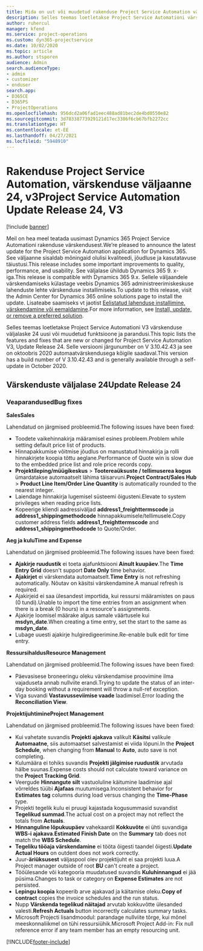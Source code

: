```yaml
---
title: Mida on uut või muudetud rakenduse Project Service Automation värskenduse väljaandes 24, V3
description: Selles teemas loetletakse Project Service Automationi värskenduse väljalaske 24, V3 saadaolevaid funktsioone ja parandusi.
author: ruhercul
manager: kfend
ms.service: project-operations
ms.custom: dyn365-projectservice
ms.date: 10/02/2020
ms.topic: article
ms.author: stsporen
audience: Admin
search.audienceType:
- admin
- customizer
- enduser
search.app:
- D365CE
- D365PS
- ProjectOperations
ms.openlocfilehash: 956dcd2a06fad1eec488ad81bec2de4bd0550e82
ms.sourcegitcommit: 3d78338773929121d17ec3386f6cb67bfb2272cc
ms.translationtype: HT
ms.contentlocale: et-EE
ms.lasthandoff: 04/27/2021
ms.locfileid: "5948910"
---
```

# <a name="project-service-automation-update-release-24-v3"></a><span data-ttu-id="81e5c-103">Rakenduse Project Service Automation, värskenduse väljaanne 24, v3</span><span class="sxs-lookup"><span data-stu-id="81e5c-103">Project Service Automation Update Release 24, V3</span></span>

[!include [banner](../includes/psa-now-project-operations.md)]

<span data-ttu-id="81e5c-104">Meil on hea meel teatada uusimast Dynamics 365 Project Service Automationi rakenduse värskendusest.</span><span class="sxs-lookup"><span data-stu-id="81e5c-104">We’re pleased to announce the latest update for the Project Service Automation application for Dynamics 365.</span></span> <span data-ttu-id="81e5c-105">See väljaanne sisaldab mõningaid olulisi kvaliteedi, jõudluse ja kasutatavuse täiustusi.</span><span class="sxs-lookup"><span data-stu-id="81e5c-105">This release includes some important improvements to quality, performance, and usability.</span></span> <span data-ttu-id="81e5c-106">See väljalase ühildub Dynamics 365 9. x-iga.</span><span class="sxs-lookup"><span data-stu-id="81e5c-106">This release is compatible with Dynamics 365 9.x.</span></span> <span data-ttu-id="81e5c-107">Sellele väljaandele värskendamiseks külastage veebis Dynamics 365 administreerimiskeskuse lahenduste lehte värskenduse installimiseks.</span><span class="sxs-lookup"><span data-stu-id="81e5c-107">To update to this release, visit the Admin Center for Dynamics 365 online solutions page to install the update.</span></span> <span data-ttu-id="81e5c-108">Lisateabe saamiseks vt jaotist [Eelistatud lahenduse installimine, värskendamine või eemaldamine](/power-platform/admin/install-remove-preferred-solution).</span><span class="sxs-lookup"><span data-stu-id="81e5c-108">For more information, see [Install, update, or remove a preferred solution](/power-platform/admin/install-remove-preferred-solution).</span></span>

<span data-ttu-id="81e5c-109">Selles teemas loetletakse Project Service Automationi V3 värskenduse väljalaske 24 uusi või muudetud funktsioone ja parandusi.</span><span class="sxs-lookup"><span data-stu-id="81e5c-109">This topic lists the features and fixes that are new or changed for Project Service Automation V3, Update Release 24.</span></span> <span data-ttu-id="81e5c-110">Selle versiooni järgunumber on V 3.10.42.43 ja see on oktoobris 2020 automaatvärskendusega kõigile saadaval.</span><span class="sxs-lookup"><span data-stu-id="81e5c-110">This version has a build number of V 3.10.42.43 and is generally available through a self-update in October 2020.</span></span>

## <a name="update-release-24"></a><span data-ttu-id="81e5c-111">Värskenduste väljalase 24</span><span class="sxs-lookup"><span data-stu-id="81e5c-111">Update Release 24</span></span>

### <a name="bug-fixes"></a><span data-ttu-id="81e5c-112">Veaparandused</span><span class="sxs-lookup"><span data-stu-id="81e5c-112">Bug fixes</span></span>

<span data-ttu-id="81e5c-113">**Sales**</span><span class="sxs-lookup"><span data-stu-id="81e5c-113">**Sales**</span></span>

<span data-ttu-id="81e5c-114">Lahendatud on järgmised probleemid.</span><span class="sxs-lookup"><span data-stu-id="81e5c-114">The following issues have been fixed:</span></span>

- <span data-ttu-id="81e5c-115">Toodete vaikehinnakirja määramisel esines probleem.</span><span class="sxs-lookup"><span data-stu-id="81e5c-115">Problem while setting default price list of products.</span></span>
- <span data-ttu-id="81e5c-116">Hinnapakkumise võitmise jõudlus on manustatud hinnakirja ja rolli hinnakirjete koopia tõttu aeglane.</span><span class="sxs-lookup"><span data-stu-id="81e5c-116">Performance of Quote win is slow due to the embedded price list and role price records copy.</span></span>
- <span data-ttu-id="81e5c-117">**Projektileping/müügikeskus** > **Tootereaüksuste / tellimuserea kogus** ümardatakse automaatselt lähima täisarvuni.</span><span class="sxs-lookup"><span data-stu-id="81e5c-117">**Project Contract/Sales Hub** > **Product Line Item/Order Line Quantity** is automatically rounded to the nearest integer.</span></span>
- <span data-ttu-id="81e5c-118">Laiendage hinnakirja lugemisel süsteemi õigusteni.</span><span class="sxs-lookup"><span data-stu-id="81e5c-118">Elevate to system privileges when reading price lists.</span></span>
- <span data-ttu-id="81e5c-119">Kopeerige kliendi aadressiväljad **address1_freighttermscode** ja **address1_shippingmethodcode** hinnapakkumisele/tellimusele.</span><span class="sxs-lookup"><span data-stu-id="81e5c-119">Copy customer address fields **address1_freighttermscode** and **address1_shippingmethodcode** to Quote/Order.</span></span> 


<span data-ttu-id="81e5c-120">**Aeg ja kulu**</span><span class="sxs-lookup"><span data-stu-id="81e5c-120">**Time and Expense**</span></span>

<span data-ttu-id="81e5c-121">Lahendatud on järgmised probleemid.</span><span class="sxs-lookup"><span data-stu-id="81e5c-121">The following issues have been fixed:</span></span>

- <span data-ttu-id="81e5c-122">**Ajakirje ruudustik** ei toeta ajafunktsiooni **Ainult kuupäev**.</span><span class="sxs-lookup"><span data-stu-id="81e5c-122">The **Time Entry Grid** doesn't support **Date Only** time behavior.</span></span>
- <span data-ttu-id="81e5c-123">**Ajakirjet** ei värskendata automaatselt.</span><span class="sxs-lookup"><span data-stu-id="81e5c-123">**Time Entry** is not refreshing automatically.</span></span> <span data-ttu-id="81e5c-124">Nõutav on käsitsi värskendamine.</span><span class="sxs-lookup"><span data-stu-id="81e5c-124">A manual refresh is required.</span></span>
- <span data-ttu-id="81e5c-125">Ajakirjeid ei saa ülesandest importida, kui ressursi määramistes on paus (0 tundi).</span><span class="sxs-lookup"><span data-stu-id="81e5c-125">Unable to import the time entries from an assignment when there is a break (0 hours) in a resource's assignments.</span></span>
- <span data-ttu-id="81e5c-126">Ajakirje loomisel määrake algus samale väärtusele kui **msdyn_date**.</span><span class="sxs-lookup"><span data-stu-id="81e5c-126">When creating a time entry, set the start to the same as **msdyn_date**.</span></span>
- <span data-ttu-id="81e5c-127">Lubage uuesti ajakirje hulgiredigeerimine.</span><span class="sxs-lookup"><span data-stu-id="81e5c-127">Re-enable bulk edit for time entry.</span></span>

<span data-ttu-id="81e5c-128">**Ressursihaldus**</span><span class="sxs-lookup"><span data-stu-id="81e5c-128">**Resource Management**</span></span>

<span data-ttu-id="81e5c-129">Lahendatud on järgmised probleemid.</span><span class="sxs-lookup"><span data-stu-id="81e5c-129">The following issues have been fixed:</span></span>

- <span data-ttu-id="81e5c-130">Päevasisese broneeringu oleku värskendamise proovimine ilma vajaduseta annab nullviite erandi.</span><span class="sxs-lookup"><span data-stu-id="81e5c-130">Trying to update the status of an inter-day booking without a requirement will throw a null-ref exception.</span></span>
- <span data-ttu-id="81e5c-131">Viga suvandi **Vastavusseviimise vaade** laadimisel.</span><span class="sxs-lookup"><span data-stu-id="81e5c-131">Error loading the **Reconciliation View**.</span></span>


<span data-ttu-id="81e5c-132">**Projektijuhtimine**</span><span class="sxs-lookup"><span data-stu-id="81e5c-132">**Project Management**</span></span>

<span data-ttu-id="81e5c-133">Lahendatud on järgmised probleemid.</span><span class="sxs-lookup"><span data-stu-id="81e5c-133">The following issues have been fixed:</span></span>

- <span data-ttu-id="81e5c-134">Kui vahetate suvandis **Projekti ajakava** valikult **Käsitsi** valikule **Automaatne**, siis automaatset salvestamist ei viida lõpuni.</span><span class="sxs-lookup"><span data-stu-id="81e5c-134">In the **Project Schedule**, when changing from **Manual** to **Auto**, auto save is not completing.</span></span>
- <span data-ttu-id="81e5c-135">Kulumäära ei tohiks suvandis **Projekti jälgimise ruudustik** arvutada hälbe suunas.</span><span class="sxs-lookup"><span data-stu-id="81e5c-135">Expense costs should not calculate toward variance on the **Project Tracking Grid**.</span></span>
- <span data-ttu-id="81e5c-136">Veergude **Hinnangute silt** vastuoluline käitumine laadimise ajal võrreldes tüübi **Ajafaas** muutumisega.</span><span class="sxs-lookup"><span data-stu-id="81e5c-136">Inconsistent behavior for **Estimates tag** columns during load versus changing the **Time-Phase** type.</span></span>
- <span data-ttu-id="81e5c-137">Projekti tegelik kulu ei pruugi kajastada kogusummasid suvandist **Tegelikud summad**.</span><span class="sxs-lookup"><span data-stu-id="81e5c-137">The actual cost on a project may not reflect the totals from **Actuals**.</span></span>
- <span data-ttu-id="81e5c-138">**Hinnanguline lõpukuupäev** vahekaardil **Kokkuvõte** ei ühti suvandiga **WBS-i ajakava**.</span><span class="sxs-lookup"><span data-stu-id="81e5c-138">**Estimated Finish Date** on the **Summary** tab does not match the **WBS Schedule**.</span></span>
- <span data-ttu-id="81e5c-139">**Tegeliku tööaja värskendamine** ei tööta õigesti taandel õigesti.</span><span class="sxs-lookup"><span data-stu-id="81e5c-139">**Update Actual Hours** on outdent does not work correctly.</span></span>
- <span data-ttu-id="81e5c-140">Juur-**äriüksusest** väljaspool olev projektijuht ei saa projekti luua.</span><span class="sxs-lookup"><span data-stu-id="81e5c-140">A Project manager outside of root **BU** can't create a project.</span></span>
- <span data-ttu-id="81e5c-141">Tööülesande või kategooria muudatused suvandis **Kuluhinnangud** ei jää püsima.</span><span class="sxs-lookup"><span data-stu-id="81e5c-141">Changes to task or category on **Expense Estimates** are not persisted.</span></span>
- <span data-ttu-id="81e5c-142">**Lepingu koopia** kopeerib arve ajakavad ja käitamise oleku.</span><span class="sxs-lookup"><span data-stu-id="81e5c-142">**Copy of contract** copies the invoice schedules and the run status.</span></span>
- <span data-ttu-id="81e5c-143">Nupp **Värskenda tegelikud näitajad** arvutab kokkuvõtte ülesanded valesti.</span><span class="sxs-lookup"><span data-stu-id="81e5c-143">**Refresh Actuals** button incorrectly calculates summary tasks.</span></span>
- <span data-ttu-id="81e5c-144">Microsoft Projecti lisandmoodul: parandage nullviite tõrge, kui mõnel meeskonnaliikmel on tühi ressursiühik.</span><span class="sxs-lookup"><span data-stu-id="81e5c-144">Microsoft Project Add-in: Fix null reference error if any team member has an empty resourcing unit.</span></span>



[!INCLUDE[footer-include](../includes/footer-banner.md)]